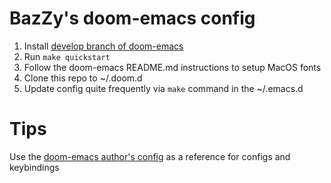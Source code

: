 # BazZy's doom-emacs config
1. Install [develop branch of doom-emacs](https://github.com/hlissner/doom-emacs/tree/develop)
2. Run `make quickstart`
3. Follow the doom-emacs README.md instructions to setup MacOS fonts
4. Clone this repo to ~/.doom.d
5. Update config quite frequently via `make` command in the ~/.emacs.d

# Tips
Use the [doom-emacs author's
config](https://github.com/hlissner/doom-emacs-private) as a reference for
configs and keybindings
